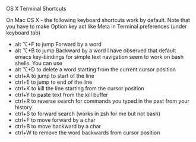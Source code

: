 OS X Terminal Shortcuts

On Mac OS X - the following keyboard shortcuts work by default. Note that you have to make Option key act like Meta in Terminal preferences (under keyboard tab)
* alt ⌥+F to jump Forward by a word
* alt ⌥+B to jump Backward by a word
I have observed that default emacs key-bindings for simple text navigation seem to work on bash shells. You can use
* alt ⌥+D to delete a word starting from the current cursor position
* ctrl+A to jump to start of the line
* ctrl+E to jump to end of the line
* ctrl+K to kill the line starting from the cursor position
* ctrl+Y to paste text from the kill buffer
* ctrl+R to reverse search for commands you typed in the past from your history
* ctrl+S to forward search (works in zsh for me but not bash)
* ctrl+F to move forward by a char
* ctrl+B to move backward by a char
* ctrl+W to remove the word backwards from cursor position